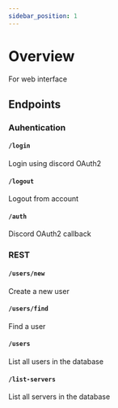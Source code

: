 ```yaml
---
sidebar_position: 1
---
```


# Overview

For web interface

## Endpoints

### Auhentication

#### `/login`

Login using discord OAuth2

#### `/logout`

Logout from account

#### `/auth`

Discord OAuth2 callback

### REST

#### `/users/new`

Create a new user

#### `/users/find`

Find a user

#### `/users`

List all users in the database

#### `/list-servers`

List all servers in the database
